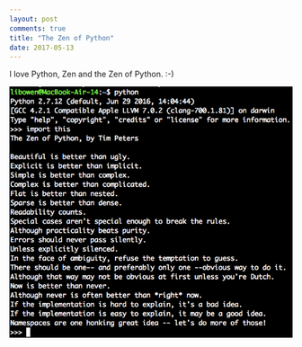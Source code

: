 ```yaml
---
layout: post
comments: true
title: "The Zen of Python"
date: 2017-05-13
---
```


I love Python, Zen and the Zen of Python. :-)

<div style="text-align:center">
<img src="/images/zen_python.png" alt="Drawing" style="width: 550px;"/>
</div>

